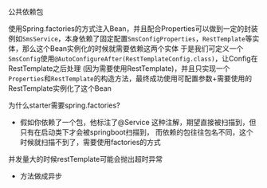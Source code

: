 公共依赖包

使用Spring.factories的方式注入Bean，并且配合Properties可以做到一定的封装
例如`SmsService`，本身依赖了固定配置`SmsConfigProperties`，`RestTemplate`等实体，那么这个Bean实例化的时候就需要依赖这两个实体
于是我们可定义一个`SmsConfig`使用`@AutoConfigureAfter(RestTemplateConfig.class)`，让Config在RestTemplate之后处理
(因为需要使用RestTemplate)，并且只实现一个`Properties`和`RestTemplate`的构造方法，最终成功使用可配置参数+需要使用的RestTemplate实例化了这个Bean

为什么starter需要spring.factories?
- 假如你依赖了一个包，他标注了@Service 这种注解，期望直接被扫描到，但只有在启动类下才会被springboot扫描到，
  而依赖的包往往包名不同，这个时候就扫描不到了，需要使用factories的方式

并发量大的时候restTemplate可能会抛出超时异常
- 方法做成异步